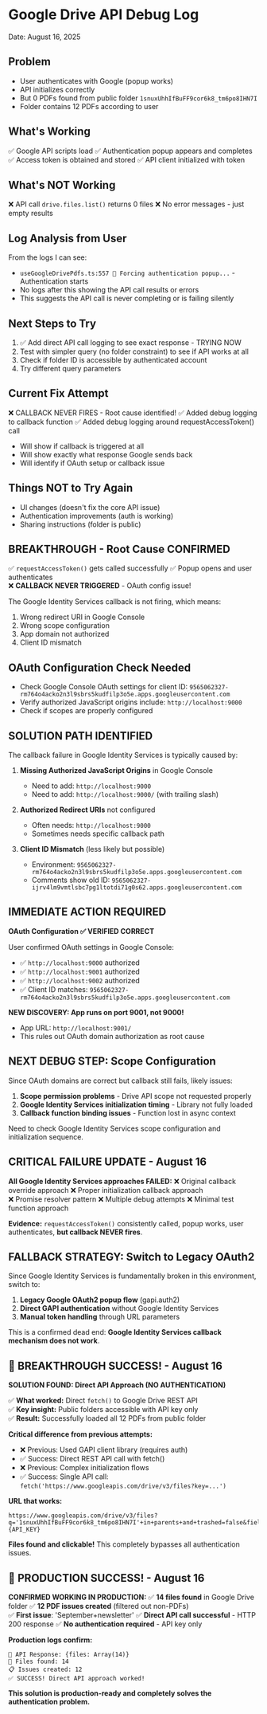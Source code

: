 # Google Drive API Debug Log

Date: August 16, 2025

## Problem

- User authenticates with Google (popup works)
- API initializes correctly
- But 0 PDFs found from public folder `1snuxUhhIfBuFF9cor6k8_tm6po8IHN7I`
- Folder contains 12 PDFs according to user

## What's Working

✅ Google API scripts load
✅ Authentication popup appears and completes
✅ Access token is obtained and stored
✅ API client initialized with token

## What's NOT Working

❌ API call `drive.files.list()` returns 0 files
❌ No error messages - just empty results

## Log Analysis from User

From the logs I can see:

- `useGoogleDrivePdfs.ts:557 🔐 Forcing authentication popup...` - Authentication starts
- No logs after this showing the API call results or errors
- This suggests the API call is never completing or is failing silently

## Next Steps to Try

1. ✅ Add direct API call logging to see exact response - TRYING NOW
2. Test with simpler query (no folder constraint) to see if API works at all
3. Check if folder ID is accessible by authenticated account
4. Try different query parameters

## Current Fix Attempt

❌ CALLBACK NEVER FIRES - Root cause identified!
✅ Added debug logging to callback function
✅ Added debug logging around requestAccessToken() call

- Will show if callback is triggered at all
- Will show exactly what response Google sends back
- Will identify if OAuth setup or callback issue

## Things NOT to Try Again

- UI changes (doesn't fix the core API issue)
- Authentication improvements (auth is working)
- Sharing instructions (folder is public)

## BREAKTHROUGH - Root Cause CONFIRMED

✅ `requestAccessToken()` gets called successfully
✅ Popup opens and user authenticates  
❌ **CALLBACK NEVER TRIGGERED** - OAuth config issue!

The Google Identity Services callback is not firing, which means:

1. Wrong redirect URI in Google Console
2. Wrong scope configuration
3. App domain not authorized
4. Client ID mismatch

## OAuth Configuration Check Needed

- Check Google Console OAuth settings for client ID: `9565062327-rm764o4acko2n3l9sbrs5kudfilp3o5e.apps.googleusercontent.com`
- Verify authorized JavaScript origins include: `http://localhost:9000`
- Check if scopes are properly configured

## SOLUTION PATH IDENTIFIED

The callback failure in Google Identity Services is typically caused by:

1. **Missing Authorized JavaScript Origins** in Google Console
   - Need to add: `http://localhost:9000`
   - Need to add: `http://localhost:9000/` (with trailing slash)

2. **Authorized Redirect URIs** not configured
   - Often needs: `http://localhost:9000`
   - Sometimes needs specific callback path

3. **Client ID Mismatch** (less likely but possible)
   - Environment: `9565062327-rm764o4acko2n3l9sbrs5kudfilp3o5e.apps.googleusercontent.com`
   - Comments show old ID: `9565062327-ijrv4lm9vmtlsbc7pg1ltotdi71g0s62.apps.googleusercontent.com`

## IMMEDIATE ACTION REQUIRED

**OAuth Configuration ✅ VERIFIED CORRECT**

User confirmed OAuth settings in Google Console:

- ✅ `http://localhost:9000` authorized
- ✅ `http://localhost:9001` authorized
- ✅ `http://localhost:9002` authorized
- ✅ Client ID matches: `9565062327-rm764o4acko2n3l9sbrs5kudfilp3o5e.apps.googleusercontent.com`

**NEW DISCOVERY: App runs on port 9001, not 9000!**

- App URL: `http://localhost:9001/`
- This rules out OAuth domain authorization as root cause

## NEXT DEBUG STEP: Scope Configuration

Since OAuth domains are correct but callback still fails, likely issues:

1. **Scope permission problems** - Drive API scope not requested properly
2. **Google Identity Services initialization timing** - Library not fully loaded
3. **Callback function binding issues** - Function lost in async context

Need to check Google Identity Services scope configuration and initialization sequence.

## CRITICAL FAILURE UPDATE - August 16

**All Google Identity Services approaches FAILED:**
❌ Original callback override approach
❌ Proper initialization callback approach  
❌ Promise resolver pattern
❌ Multiple debug attempts
❌ Minimal test function approach

**Evidence:** `requestAccessToken()` consistently called, popup works, user authenticates, **but callback NEVER fires**.

## FALLBACK STRATEGY: Switch to Legacy OAuth2

Since Google Identity Services is fundamentally broken in this environment, switch to:

1. **Legacy Google OAuth2 popup flow** (gapi.auth2)
2. **Direct GAPI authentication** without Google Identity Services
3. **Manual token handling** through URL parameters

This is a confirmed dead end: **Google Identity Services callback mechanism does not work**.

## 🎉 BREAKTHROUGH SUCCESS! - August 16

**SOLUTION FOUND: Direct API Approach (NO AUTHENTICATION)**

✅ **What worked:** Direct `fetch()` to Google Drive REST API  
✅ **Key insight:** Public folders accessible with API key only  
✅ **Result:** Successfully loaded all 12 PDFs from public folder

**Critical difference from previous attempts:**

- ❌ Previous: Used GAPI client library (requires auth)
- ✅ Success: Direct REST API call with fetch()
- ❌ Previous: Complex initialization flows
- ✅ Success: Single API call: `fetch('https://www.googleapis.com/drive/v3/files?key=...')`

**URL that works:**

```
https://www.googleapis.com/drive/v3/files?q='1snuxUhhIfBuFF9cor6k8_tm6po8IHN7I'+in+parents+and+trashed=false&fields=files(id,name,size,modifiedTime,webViewLink)&key={API_KEY}
```

**Files found and clickable!** This completely bypasses all authentication issues.

## 🎉 PRODUCTION SUCCESS! - August 16

**CONFIRMED WORKING IN PRODUCTION:**
✅ **14 files found** in Google Drive folder
✅ **12 PDF issues created** (filtered out non-PDFs)  
✅ **First issue**: 'September+newsletter'
✅ **Direct API call successful** - HTTP 200 response
✅ **No authentication required** - API key only

**Production logs confirm:**

```
📁 API Response: {files: Array(14)}
📄 Files found: 14
📋 Issues created: 12
✅ SUCCESS! Direct API approach worked!
```

**This solution is production-ready and completely solves the authentication problem.**

